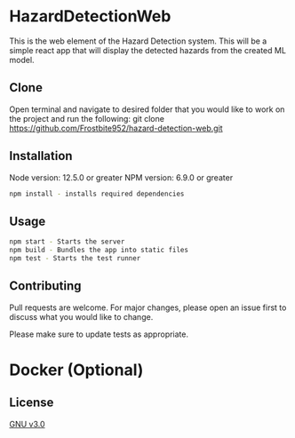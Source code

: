 # HazardDetectionWeb

This is the web element of the Hazard Detection system. This will be a simple react app that will display the detected hazards from the created ML model.

## Clone

Open terminal and navigate to desired folder that you would like to work on the project and run the following:
git clone https://github.com/Frostbite952/hazard-detection-web.git

## Installation

Node version: 12.5.0 or greater
NPM version: 6.9.0 or greater

```bash
npm install - installs required dependencies 
```

## Usage

```bash
npm start - Starts the server
npm build - Bundles the app into static files
npm test - Starts the test runner
```

## Contributing

Pull requests are welcome. For major changes, please open an issue first to discuss what you would like to change.

Please make sure to update tests as appropriate.

# Docker (Optional)



## License

[GNU v3.0](https://www.gnu.org/licenses/gpl-3.0.en.html)
